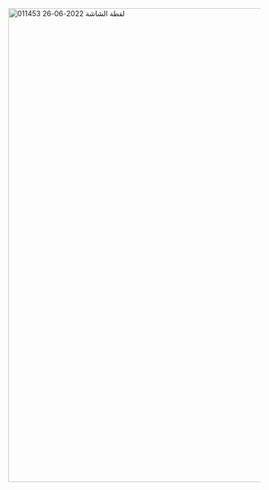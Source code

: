 


<img width="947" alt="لقطة الشاشة 2022-06-26 011453" src="https://user-images.githubusercontent.com/102438965/175792009-68f4814f-cb1e-45a2-9085-00d9947af362.png">
